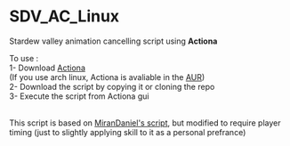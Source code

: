 # SDV_AC_Linux
Stardew valley animation cancelling script using <b>Actiona</b>

To use : <br>
1- Download <a href="https://wiki.actiona.tools/doku.php?id=en:start">Actiona</a> <br>
(If you use arch linux, Actiona is avaliable in the <a href="https://aur.archlinux.org/packages/actiona">AUR</a>) <br>
2- Download the script by copying it or cloning the repo <br>
3- Execute the script from Actiona gui <br> <br>

This script is based on <a href="https://gist.github.com/MiranDaniel/278a2bd7869e46e97b2fe9cc88c65912">MiranDaniel's script</a>, but modified to require player timing (just to slightly applying skill to it as a personal prefrance)
